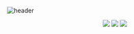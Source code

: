 ![header](https://capsule-render.vercel.app/api?type=rect&color=gradient&height=300&section=header&text=WELCOME!%20I'M%20DDOO&fontSize=50)


<div align="center">
	<img src="https://img.shields.io/badge/Python-3776AB?style=flat&logo=Python&logoColor=white" />
	<img src="https://img.shields.io/badge/Opencv-5C3EE8?style=flat&logo=Opencv&logoColor=white" />
	<img src="https://img.shields.io/badge/TensorFlow-FF6F00?style=flat&logo=TensorFlow&logoColor=white" />
  
</div>












<!--
**ddoo0922/ddoo0922** is a ✨ _special_ ✨ repository because its `README.md` (this file) appears on your GitHub profile.

Here are some ideas to get you started:

- 🔭 I’m currently working on ...
- 🌱 I’m currently learning ...
- 👯 I’m looking to collaborate on ...
- 🤔 I’m looking for help with ...
- 💬 Ask me about ...
- 📫 How to reach me: ...
- 😄 Pronouns: ...
- ⚡ Fun fact: ...
-->
